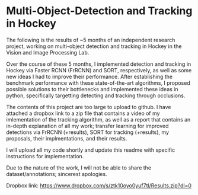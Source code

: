 # Multi-Object-Detection and Tracking in Hockey

The following is the results of ~5 months of an independent research project, working on multi-object detection and tracking in Hockey in the Vision and Image Processing Lab.

Over the course of these 5 months, I implemented detection and tracking in Hockey via Faster RCNN (FrRCNN) and SORT, respectively, as well as some new ideas I had to improve their performance. After establishing the benchmark performance with these state-of-the-art algorithms, I proposed possible solutions to their bottlenecks and implemented these ideas in python, specifically targetting detecting and tracking through occlusions. 

The contents of this project are too large to upload to github. I have attached a dropbox link to a zip file
that contains a video of my imlementation of the tracking algorithm, as well as a report that contains an in-depth explanation
of all my work; transfer learning for improved detections via FrRCNN (+results), SORT for tracking (+results), my proposals,
their implmentations, and their results. 

I will upload all my code shortly and update this readme with specific instructions for implementation.

Due to the nature of the work, I will not be able to share the dataset/annotations; sincerest apologies.

Dropbox link: https://www.dropbox.com/s/ztk10oyo0yuf7tl/Results.zip?dl=0
